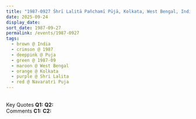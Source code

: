 ```yaml
---
title: "1987-0927 Śhrī Lalitā Pañchamī Pūjā, Kolkata, West Bengal, India"
date: 2025-09-24
display_date: 
sort_date: 1987-09-27
permalink: /events/1987-0927
tags:
  - brown @ India
  - crimson @ 1987
  - deeppink @ Puja
  - green @ 1987-09
  - maroon @ West Bengal
  - orange @ Kolkata
  - purple @ Shri Lalita
  - red @ Navaratri Puja
---
```


<br>

<wave-list>
  <list-title color="DarkSeaGreen" width="55">Key Quotes</list-title>
  <list-item color="BlanchedAlmond" width="280"><b>Q1:</b> <i></i></list-item>
  <list-item color="Lavender" width="280"><b>Q2:</b> <i></i></list-item>
</wave-list>

<br>

<wave-list>
  <list-title color="DarkSeaGreen" width="55">Comments</list-title>
  <list-item color="BlanchedAlmond" width="280"><b>C1:</b> <i></i></list-item>
  <list-item color="Lavender" width="280"><b>C2:</b> <i></i></list-item>
</wave-list>
